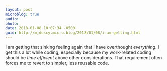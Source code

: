 ```yaml
---
layout: post
microblog: true
audio: 
photo: 
date: 2018-01-08 10:07:34 -0500
guid: http://mjdescy.micro.blog/2018/01/08/i-am-getting.html
---
```

I am getting that sinking feeling again that I have overthought _everything_. I get this a lot while coding, especially because my work-related coding should be _time efficient_ above other considerations. That requirement often forces me to revert to simpler, less reusable code.
